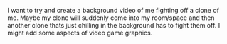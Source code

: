 I want to try and create a background video of me fighting off a clone of me. Maybe my clone will suddenly come into my room/space and then another clone thats just chilling in the background has to fight them off. I might add some aspects of video game graphics.
